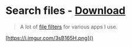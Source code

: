 # Search files - [Download](https://github.com/nikitavoloboev/small-workflows/blob/master/search-files/Search%20files.alfredworkflow?raw=true)
> A lot of [file filters](https://www.alfredapp.com/help/workflows/inputs/file-filter/) for various apps I use.

[https://i.imgur.com/3sB165H.png]()

